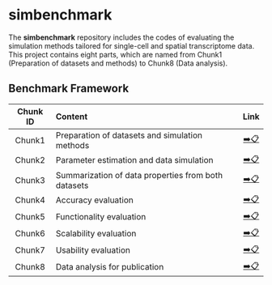 # simbenchmark
The **simbenchmark** repository includes the codes of evaluating the simulation methods tailored for single-cell and spatial transcriptome data. This project contains eight parts, which are named from Chunk1 (Preparation of datasets and methods) to Chunk8 (Data analysis).


## Benchmark Framework

|Chunk ID|                     Content                  |               Link            |
|:------:|:--------------------------------------------|:-----------------------------:|
| Chunk1 |Preparation of datasets and simulation methods|[➡️️📋](https://github.com/duohongrui/simbenchmark/tree/master/Chunk1-Data%20preparation)|
| Chunk2 |Parameter estimation and data simulation|️[➡️️📋](https://github.com/duohongrui/simbenchmark/tree/master/Chunk2-Parameters%20Estimation%20and%20Data%20Simulation)|
| Chunk3 |Summarization of data properties from both datasets|[➡️📋](https://github.com/duohongrui/simbenchmark/tree/master/Chunk3-Data%20properties%20learning)|
| Chunk4 |Accuracy evaluation|[➡️📋](https://github.com/duohongrui/simbenchmark/tree/master/Chunk4-Accuracy)|
| Chunk5 |Functionality evaluation|[➡️📋](https://github.com/duohongrui/simbenchmark/tree/master/Chunk5-Functionality)|
| Chunk6 |Scalability evaluation|[➡️📋](https://github.com/duohongrui/simbenchmark/tree/master/Chunk6-Scalability)|
| Chunk7 |Usability evaluation|[➡️📋](https://github.com/duohongrui/simbenchmark/tree/master/Chunk7-Usability)|
| Chunk8 |Data analysis for publication|[➡️📋](https://github.com/duohongrui/simbenchmark/tree/master/Chunk8-Data%20Analysis)|